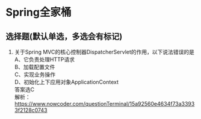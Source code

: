 # Spring全家桶

## 选择题(默认单选，多选会有标记)
1. 关于Spring MVC的核心控制器DispatcherServlet的作用，以下说法错误的是  
A、它负责处理HTTP请求   
B、加载配置文件  
C、实现业务操作  
D、初始化上下应用对象ApplicationContext  
答案选C  
解析：https://www.nowcoder.com/questionTerminal/15a92560e4634f73a33933f2128c0743
